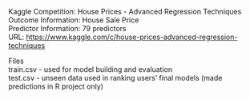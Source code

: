 Kaggle Competition: House Prices - Advanced Regression Techniques  
Outcome Information: House Sale Price  
Predictor Information: 79 predictors  
URL: https://www.kaggle.com/c/house-prices-advanced-regression-techniques  
  
Files  
train.csv - used for model building and evaluation  
test.csv  -  unseen data used in ranking users’ final models (made predictions in R project only)

